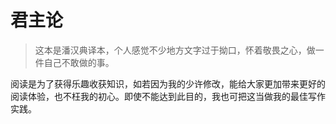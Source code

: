 # 君主论

> 这本是潘汉典译本，个人感觉不少地方文字过于拗口，怀着敬畏之心，做一件自己不敢做的事。

阅读是为了获得乐趣收获知识，如若因为我的少许修改，能给大家更加带来更好的阅读体验，也不枉我的初心。即使不能达到此目的，我也可把这当做我的最佳写作实践。
